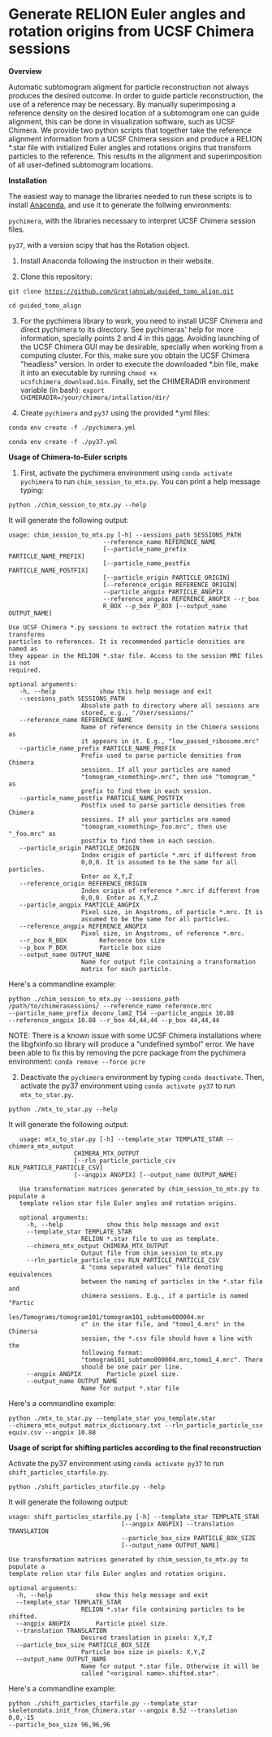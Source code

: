 # Generate RELION Euler angles and rotation origins from UCSF Chimera sessions

<strong>Overview</strong>

Automatic subtomogram aligment for particle reconstruction not always produces the desired outcome. In order to guide particle reconstruction, the use of a reference may be necessary. By manually superimposing a reference density on the desired location of a subtomogram one can guide alignment, this can be done in visualization software, such as UCSF Chimera. We provide two python scripts that together take the reference alignment information from a UCSF Chimera session and produce a RELION \*.star file with initialized Euler angles and rotations origins that transform particles to the reference. This results in the alignment and superimposition of all user-defined subtomogram locations.

<strong>Installation</strong>

The easiest way to manage the libraries needed to run these scripts is to install <a href="https://www.anaconda.com/products/individual">Anaconda</a>, and use it to generate the follwing environments:

<code>pychimera</code>, with the libraries necessary to interpret UCSF Chimera session files.

<code>py37</code>, with a version scipy that has the Rotation object.

1) Install Anaconda following the instruction in their website.

2) Clone this repository:

<code>git clone https://github.com/GrotjahnLab/guided_tomo_align.git</code>

<code>cd guided_tomo_align</code>

3) For the pychimera library to work, you need to install UCSF Chimera and direct pychimera to its directory. See pychimeras' help for more information, specially points 2 and 4 in this <a href="https://pychimera.readthedocs.io/en/latest/install.html">page</a>. Avoiding launching of the UCSF Chimera GUI may be desirable, specially when working from a computing cluster. For this, make sure you obtain the UCSF Chimera "headless" version. In order to execute the downloaded \*.bin file, make it into an executable by running <code>chmod +x ucsfchimera\_download.bin</code>. Finally, set the CHIMERADIR environment variable (in bash): <code>export CHIMERADIR=/your/chimera/intallation/dir/</code>

4) Create <code>pychimera</code> and <code>py37</code> using the provided \*.yml files:

<code>conda env create -f ./pychimera.yml</code>

<code>conda env create -f ./py37.yml</code>

<strong>Usage of Chimera-to-Euler scripts</strong>

1) First, activate the pychimera environment using <code>conda activate pychimera</code> to run <code>chim\_session\_to\_mtx.py</code>. You can print a help message typing:

<code>python ./chim\_session\_to\_mtx.py --help</code>

It will generate the following output:

    usage: chim_session_to_mtx.py [-h] --sessions_path SESSIONS_PATH
                              --reference_name REFERENCE_NAME
                              [--particle_name_prefix PARTICLE_NAME_PREFIX]
                              [--particle_name_postfix PARTICLE_NAME_POSTFIX]
                              [--particle_origin PARTICLE_ORIGIN]
                              [--reference_origin REFERENCE_ORIGIN]
                              --particle_angpix PARTICLE_ANGPIX
                              --reference_angpix REFERENCE_ANGPIX --r_box
                              R_BOX --p_box P_BOX [--output_name OUTPUT_NAME]

    Use UCSF Chimera *.py sessions to extract the rotation matrix that transforms
    particles to references. It is recommended particle densities are named as
    they appear in the RELION *.star file. Access to the session MRC files is not
    required.

    optional arguments:
       -h, --help            show this help message and exit
       --sessions_path SESSIONS_PATH
                        Absolute path to directory where all sessions are
                        stored, e.g., "/User/sessions/"
       --reference_name REFERENCE_NAME
                        Name of reference density in the Chimera sessions as
                        it appears in it. E.g., "low_passed_ribosome.mrc"
       --particle_name_prefix PARTICLE_NAME_PREFIX
                        Prefix used to parse particle densities from Chimera
                        sessions. If all your particles are named
                        "tomogram_<something>.mrc", then use "tomogram_" as
                        prefix to find them in each session.
       --particle_name_postfix PARTICLE_NAME_POSTFIX
                        Postfix used to parse particle densities from Chimera
                        sessions. If all your particles are named
                        "tomogram_<something>_foo.mrc", then use "_foo.mrc" as
                        postfix to find them in each session.
       --particle_origin PARTICLE_ORIGIN
                        Index origin of particle *.mrc if different from
                        0,0,0. It is assumed to be the same for all particles.
                        Enter as X,Y,Z
       --reference_origin REFERENCE_ORIGIN
                        Index origin of reference *.mrc if different from
                        0,0,0. Enter as X,Y,Z
       --particle_angpix PARTICLE_ANGPIX
                        Pixel size, in Angstroms, of particle *.mrc. It is
                        assumed to be the same for all particles.
       --reference_angpix REFERENCE_ANGPIX
                        Pixel size, in Angstroms, of reference *.mrc.
       --r_box R_BOX         Reference box size
       --p_box P_BOX         Particle box size
       --output_name OUTPUT_NAME
                        Name for output file containing a transformation
                        matrix for each particle.

Here's a commandline example:

<code>python ./chim\_session\_to\_mtx.py --sessions_path /path/to/chimerasessions/ --reference_name reference.mrc --particle_name_prefix deconv_lam2_TS4 --particle_angpix 10.88 --reference_angpix 10.88 --r_box 44,44,44 --p_box 44,44,44</code>

NOTE: There is a known issue with some UCSF Chimera installations where the libgfxinfo.so library will produce a "undefined symbol" error. We have been able to fix this by removing the pcre package from the pychimera environment: <code>conda remove --force pcre</code>

2) Deactivate the <code>pychimera</code> environment by typing <code>conda deactivate</code>. Then, activate the py37 environment using <code>conda activate py37</code> to run <code>mtx\_to\_star.py</code>.

<code>python ./mtx\_to\_star.py --help</code>

It will generate the following output:

       usage: mtx_to_star.py [-h] --template_star TEMPLATE_STAR --chimera_mtx_output
                      CHIMERA_MTX_OUTPUT
                      [--rln_particle_particle_csv RLN_PARTICLE_PARTICLE_CSV]
                      [--angpix ANGPIX] [--output_name OUTPUT_NAME]

       Use transformation matrices generated by chim_session_to_mtx.py to populate a
       template relion star file Euler angles and rotation origins.

       optional arguments:
         -h, --help            show this help message and exit
         --template_star TEMPLATE_STAR
                        RELION *.star file to use as template.
         --chimera_mtx_output CHIMERA_MTX_OUTPUT
                        Output file from chim_session_to_mtx.py
         --rln_particle_particle_csv RLN_PARTICLE_PARTICLE_CSV
                        A "coma separated values" file denoting equivalences
                        between the naming of particles in the *.star file and
                        chimera sessions. E.g., if a particle is named "Partic
                        les/Tomograms/tomogram101/tomogram101_subtomo000004.mr
                        c" in the star file, and "tomo1_4.mrc" in the Chimersa
                        session, the *.csv file should have a line with the
                        following format:
                        "tomogram101_subtomo000004.mrc,tomo1_4.mrc". There
                        should be one pair per line.
         --angpix ANGPIX       Particle pixel size.
         --output_name OUTPUT_NAME
                        Name for output *.star file

Here's a commandline example:

<code>python ./mtx\_to\_star.py --template_star you_template.star --chimera_mtx_output matrix_dictionary.txt --rln_particle_particle_csv equiv.csv --angpix 10.88</code>

<strong>Usage of script for shifting particles according to the final reconstruction</strong>

Activate the py37 environment using <code>conda activate py37</code> to run <code>shift\_particles\_starfile.py</code>.

<code>python ./shift\_particles\_starfile.py --help</code>

It will generate the following output:

    usage: shift_particles_starfile.py [-h] --template_star TEMPLATE_STAR
                                   [--angpix ANGPIX] --translation TRANSLATION
                                   --particle_box_size PARTICLE_BOX_SIZE
                                   [--output_name OUTPUT_NAME]

    Use transformation matrices generated by chim_session_to_mtx.py to populate a
    template relion star file Euler angles and rotation origins.

    optional arguments:
      -h, --help            show this help message and exit
      --template_star TEMPLATE_STAR
                        RELION *.star file containing particles to be shifted.
      --angpix ANGPIX       Particle pixel size.
      --translation TRANSLATION
                        Desired translation in pixels: X,Y,Z
      --particle_box_size PARTICLE_BOX_SIZE
                        Particle box size in pixels: X,Y,Z
      --output_name OUTPUT_NAME
                        Name for output *.star file. Otherwise it will be
                        called "<original name>.shifted.star".

Here's a commandline example:

<code>python ./shift\_particles\_starfile.py --template\_star skeletondata.init_from_Chimera.star --angpix 8.52 --translation 0,0,-15 --particle\_box\_size 96,96,96</code>

